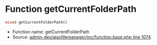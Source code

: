 Function getCurrentFolderPath
===========================





```php
mixed getCurrentFolderPath()
```

* Function name: getCurrentFolderPath
* Source: [admin-dev/ajaxfilemanager/inc/function.base.php line 1074](https://github.com/PrestaShop/PrestaShop/blob/1.5.4.0/admin-dev/ajaxfilemanager/inc/function.base.php#L1074).

